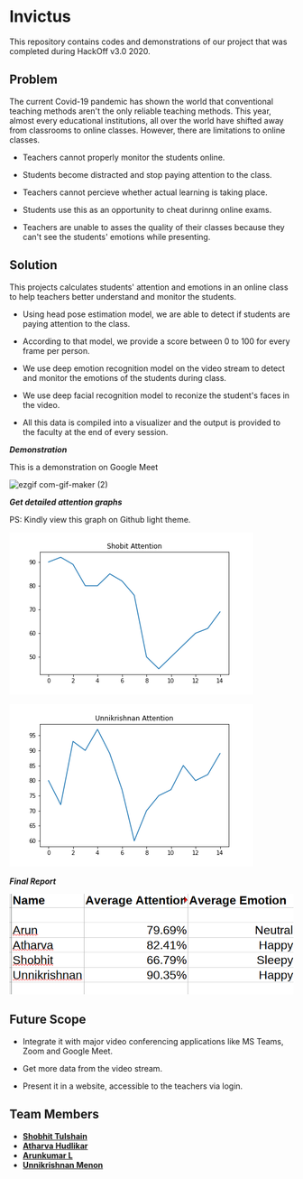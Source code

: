 # Invictus

This repository contains codes and demonstrations of our project that was completed during HackOff v3.0 2020.

## Problem

The current Covid-19 pandemic has shown the world that conventional teaching methods aren't the only reliable teaching methods. This year, almost every educational institutions, all over the world have shifted away from classrooms to online classes. However, there are limitations to online classes.

* Teachers cannot properly monitor the students online.

* Students become distracted and stop paying attention to the class.

* Teachers cannot percieve whether actual learning is taking place.

* Students use this as an opportunity to cheat durinng online exams.

* Teachers are unable to asses the quality of their classes because they can't see the students' emotions while presenting.


## Solution

This projects calculates students' attention and emotions in an online class to help teachers better understand and monitor the students.

* Using head pose estimation model, we are able to detect if students are paying attention to the class.

* According to that model, we provide a score between 0 to 100 for every frame per person.

* We use deep emotion recognition model on the video stream to detect and monitor the emotions of the students during class.

* We use deep facial recognition model to reconize the student's faces in the video.

* All this data is compiled into a visualizer and the output is provided to the faculty at the end of every session.


***Demonstration***

This is a demonstration on Google Meet

![ezgif com-gif-maker (2)](https://user-images.githubusercontent.com/36446402/102006500-8e0b2700-3d47-11eb-9c18-9d77cd674f08.gif)

***Get detailed attention graphs***

PS: Kindly view this graph on Github light theme.

![img_shobit](readme_resources/shobit_attn.png)

![img_unni](readme_resources/unni_attn.png)

***Final Report***

![ss](readme_resources/ss.png)

## Future Scope

* Integrate it with major video conferencing applications like MS Teams, Zoom and Google Meet.

* Get more data from the video stream.

* Present it in a website, accessible to the teachers via login.


## Team Members
* [**Shobhit Tulshain**](https://github.com/Shobhit2000)
* [**Atharva Hudlikar**](https://github.com/Mastermind0100)
* [**Arunkumar L**](https://github.com/CleanPegasus)
* [**Unnikrishnan Menon**](https://github.com/7enTropy7)
